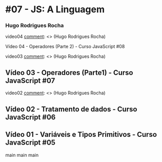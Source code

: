 # #07 - JS: A Linguagem

### Hugo Rodrigues Rocha

 video04
[comment]: <> (Hugo Rodrigues Rocha)

Vídeo 04 - Operadores (Parte 2) - Curso JavaScript #08

[comment]: <> (É uma continuação da aula 7 onde ele continua ensinando de operadores em jS.)

 video03
[comment]: <> (Hugo Rodrigues Rocha)

## Vídeo 03 - Operadores (Parte1) - Curso JavaScript #07

[comment]: <> ( Professor ensina até o que já deveríamos saber ,ele pega a sua mão até a porta que ele mesmo deixou aberta.)

 video02
[comment]: <> (Hugo Rodrigues Rocha)

## Vídeo 02 - Tratamento de dados - Curso JavaScript #06


[comment]: <> (Essa aula de 40 minutos de aula conseguir aprender muitos sobre a linguagem.  Essa didática dele é incrível.)


[comment]: <> (Hugo Rodrigues Rocha)


## Vídeo 01 - Variáveis e Tipos Primitivos - Curso JavaScript #05

[comment]: <> (Excelente video,principalmente o exemplo com vagas de estacionamento ficou bem mais fácil de compreender o conceito , pensava que era mais  complicado, mas a sua forma de explicar faz qualquer um aprender com a sua didática ,exemplos e apresentação faz parecer mais fácil.)
 main
 main
 main
